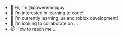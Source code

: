 - 👋 Hi, I’m @poweremojiguy
- 👀 I’m interested in learning to code!
- 🌱 I’m currently learning lua and roblox development!
- 💞️ I’m looking to collaborate on ...
- 📫 How to reach me ...

<!---
poweremojiguy/poweremojiguy is a ✨ special ✨ repository because its `README.md` (this file) appears on your GitHub profile.
You can click the Preview link to take a look at your changes.
--->
